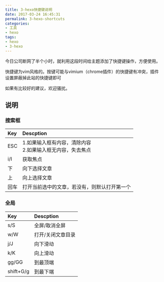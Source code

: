 ```yaml
---
title: 3-hexo快捷键说明
date: 2017-03-24 16:45:31
permalink: 3-hexo-shortcuts
categories:
- 工具
- hexo
tags:
- hexo
- 3-hexo
---
```

今日公司断网了半个小时，就利用这段时间给主题添加了快捷键操作，方便使用。

快捷键为vim风格的。按键可能与vimium（chrome插件）的快捷键有冲突，插件设置屏蔽掉此站的快捷键即可

如果有比较好的建议，欢迎骚扰。
## 说明
### 搜索框
| Key | Descption |
| :- | :- |
| ESC | 1.如果输入框有内容，清除内容<br>2.如果输入框无内容，失去焦点 |
| i/I | 获取焦点 |
| 下 | 向下选择文章 |
| 上 | 向上选择文章 |
| 回车 | 打开当前选中的文章，若没有，则默认打开第一个 |

### 全局
| Key | Descption |
| :- | :- |
| s/S | 全屏/取消全屏 |
| w/W | 打开/关闭文章目录 |
| j/J | 向下滑动 |
| k/K | 向上滑动 |
| gg/GG | 到最顶端 |
| shift+G/g | 到最下端 |
